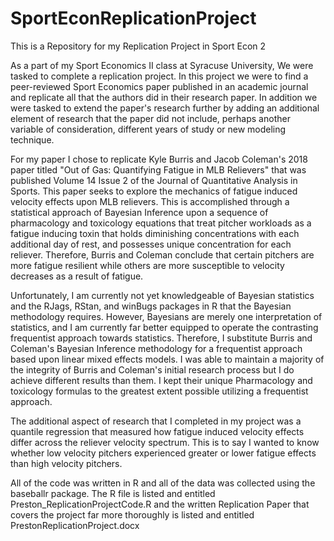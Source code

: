 # SportEconReplicationProject
This is a Repository for my Replication Project in Sport Econ 2 

As a part of my Sport Economics II class at Syracuse University, We were tasked to complete a replication project. In this project we were to find a peer-reviewed 
Sport Economics paper published in an academic journal and replicate all that the authors did in their research paper. In addition we were tasked to extend the 
paper's research further by adding an additional element of research that the paper did not include, perhaps another variable of consideration, different years of 
study or new modeling technique. 



For my paper I chose to replicate Kyle Burris and Jacob Coleman's 2018 paper titled "Out of Gas: Quantifying Fatigue in MLB Relievers" that was published Volume 14 
Issue 2 of the Journal of Quantitative Analysis in Sports. This paper seeks to explore the mechanics of fatigue induced velocity effects upon MLB relievers. This is 
accomplished through a statistical approach of Bayesian Inference upon a sequence of pharmacology and toxicology equations that treat pitcher workloads as a fatigue 
inducing toxin that holds diminishing concentrations with each additional day of rest, and possesses unique concentration for each reliever. Therefore, Burris and 
Coleman conclude that certain pitchers are more fatigue resilient while others are more susceptible to velocity decreases as a result of fatigue.

Unfortunately, I am currently not yet knowledgeable of Bayesian statistics and the RJags, RStan, and winBugs packages in R that the Bayesian methodology requires. 
However, Bayesians are merely one interpretation of statistics, and I am currently far better equipped to operate the contrasting frequentist approach towards 
statistics. Therefore, I substitute Burris and Coleman's Bayesian Inference methodology for a frequentist approach based upon linear mixed effects models. I was 
able to maintain a majority of the integrity of Burris and Coleman's initial research process but I do achieve different results than them. I kept their unique 
Pharmacology and toxicology formulas to the greatest extent possible utilizing a frequentist approach.

The additional aspect of research that I completed in my project was a quantile regression that measured how fatigue induced velocity effects differ across the 
reliever velocity spectrum. This is to say I wanted to know whether low velocity pitchers experienced greater or lower fatigue effects than high velocity pitchers.



All of the code was written in R and all of the data was collected using the baseballr package. The R file is listed and entitled Preston_ReplicationProjectCode.R
and the written Replication Paper that covers the project far more thoroughly is listed and entitled PrestonReplicationProject.docx
